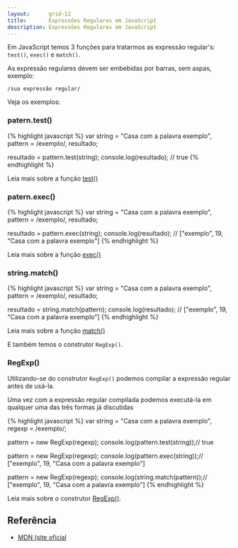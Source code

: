 ```yaml
---
layout:      grid-12
title:       Expressões Regulares em JavaScript
description: Expressões Regulares em JavaScript
---
```



Em JavaScript temos 3 funções para tratarmos as expressão regular's: `test()`, `exec()` e `match()`.

As expressão regulares devem ser embebidas por barras, sem aspas, exemplo:

    /sua expressão regular/

Veja os exemplos:



### patern.test()

{% highlight javascript %}
var string = "Casa com a palavra exemplo",
    pattern = /exemplo/,
    resultado;

resultado = pattern.test(string);
console.log(resultado); // true
{% endhighlight %}

Leia mais sobre a função [test()](/javascript/refs/pattern-test/)



### patern.exec()

{% highlight javascript %}
var string = "Casa com a palavra exemplo",
    pattern = /exemplo/,
    resultado;

resultado = pattern.exec(string);
console.log(resultado); // ["exemplo", 19, "Casa com a palavra exemplo"]
{% endhighlight %}

Leia mais sobre a função [exec()](/javascript/refs/pattern-exec/)



### string.match()

{% highlight javascript %}
var string = "Casa com a palavra exemplo",
    pattern = /exemplo/,
    resultado;

resultado = string.match(pattern);
console.log(resultado); // ["exemplo", 19, "Casa com a palavra exemplo"]
{% endhighlight %}

Leia mais sobre a função [match()](/javascript/refs/string-match/)

E também temos o construtor `RegExp()`.



### RegExp()

Utilizando-se do construtor `RegExp()` podemos compilar a expressão regular antes de usá-la.

Uma vez com a expressão regular compilada podemos executá-la em qualquer uma das três formas já discutidas

{% highlight javascript %}
var string = "Casa com a palavra exemplo",
    regexp = /exemplo/;

pattern = new RegExp(regexp);
console.log(pattern.test(string));// true

pattern = new RegExp(regexp);
console.log(pattern.exec(string));// ["exemplo", 19, "Casa com a palavra exemplo"]

pattern = new RegExp(regexp);
console.log(string.match(pattern));// ["exemplo", 19, "Casa com a palavra exemplo"]
{% endhighlight %}

Leia mais sobre o construtor [RegExp()](/javascript/refs/regexp/).


Referência
---

- [MDN (site oficial](https://developer.mozilla.org/pt-BR/docs/JavaScript/Guide/Regular_Expressions "link-externo")
